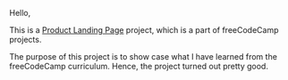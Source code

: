 Hello,

This is a <a href="https://b-rajshekar.github.io/product-page/" target="_blank">Product Landing Page</a> project,
which is a part of freeCodeCamp projects. 

The purpose of this project is to show case what I have learned from the freeCodeCamp curriculum. 
Hence, the project turned out pretty good.
